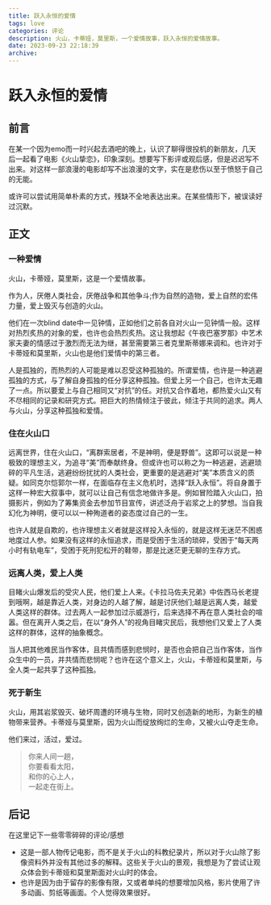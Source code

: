 ```yaml
---
title: 跃入永恒的爱情
tags: love
categories: 评论
description: 火山，卡蒂娅，莫里斯，一个爱情故事，跃入永恒的爱情故事。
date: 2023-09-23 22:18:39
archive:
---
```


# 跃入永恒的爱情

## 前言

在某一个因为emo而一时兴起去酒吧的晚上，认识了聊得很投机的新朋友，几天后一起看了电影《火山挚恋》，印象深刻。想要写下影评或观后感，但是迟迟写不出来。对这样一部浪漫的电影却写不出浪漫的文字，实在是悲伤以至于愤怒于自己的无能。

或许可以尝试用简单朴素的方式，残缺不全地表达出来。在某些情形下，被误读好过沉默。

## 正文

### 一种爱情

火山，卡蒂娅，莫里斯，这是一个爱情故事。

作为人，厌倦人类社会，厌倦战争和其他争斗;作为自然的造物，爱上自然的宏伟力量，爱上毁灭与创造的火山。

他们在一次blind date中一见钟情，正如他们之前各自对火山一见钟情一般。这样对热烈炙热的对象的爱，也许也会热烈炙热。这让我想起《午夜巴塞罗那》中艺术家夫妻的情感过于激烈而无法为继，甚至需要第三者克里斯蒂娜来调和。也许对于卡蒂娅和莫里斯，火山也是他们爱情中的第三者。

人是孤独的，而热烈的人可能是难以忍受这种孤独的。所谓爱情，也许是一种逃避孤独的方式，与了解自身孤独的任分享这种孤独。但爱上另一个自己，也许太无趣了一点。所以要爱上与自己相同又“对抗”的任。对抗又合作着地，都热爱火山又有不尽相同的记录和研究方式。把巨大的热情倾注于彼此，倾注于共同的追求。两人与火山，分享这种孤独和爱情。

### 住在火山口

远离世界，住在火山口，“离群索居者，不是神明，便是野兽”。这即可以说是一种极致的理想主义，为追寻“美”而奉献终身。但或许也可以称之为一种逃避，逃避琐碎的平凡生活，逃避纷纷扰扰的人类社会，更重要的是逃避对“美”本质含义的质疑。如同克尔恺郭尔一样，在面临存在主义危机时，选择“跃入永恒”。将自身置于这样一种宏大叙事中，就可以让自己有信念地做许多是。例如冒险踏入火山口，拍摄影片，例如为了筹集资金去参加节目宣传，讲述泛舟于岩浆之上的梦想。当自我幻化为神明，便可以以一种殉道者的姿态度过自己的一生。

也许人就是自欺的，也许理想主义者就是这样投入永恒的，就是这样无迷茫不困惑地度过人参。如果没有这样的永恒追求，而是受困于生活的琐碎，受困于“每天两小时有轨电车”，受困于死刑犯松开的鞋带，那是比迷茫更无聊的生存方式。

### 远离人类，爱上人类

目睹火山爆发后的受灾人民，他们爱上人来。《卡拉马佐夫兄弟》中佐西马长老提到哦啊，越是靠近人类，对身边的人越了解，越是讨厌他们;越是远离人类，越爱人类这样的群体。过去两人一起参加过示威游行，后来选择不再在意人类社会的喧嚣。但在离开人类之后，在以“身外人”的视角目睹灾民后，我想他们又爱上了人类这样的群体，这样的抽象概念。

当人把其他难民当作客体，且共情而感到悲悯时，是否也会把自己当作客体，当作众生中的一员，并共情而悲悯呢？也许在这个意义上，火山，卡蒂娅和莫里斯，与全人类一起共享了这种孤独。
### 死于新生
火山，用其岩浆毁灭、破坏周遭的环境与生物，同时又创造新的地形，为新生的植物带来营养。卡蒂娅与莫里斯，因为火山而绽放绚烂的生命，又被火山夺走生命。

他们来过，活过，爱过。
>你来人间一趟，</br>
>你要看看太阳，</br>
>和你的心上人，</br>
>一起走在街上。</br>

## 后记

在这里记下一些零零碎碎的评论/感想
- 这是一部人物传记电影，而不是关于火山的科教纪录片，所以对于火山除了影像资料外并没有其他过多的解释。这些关于火山的景观，我想是为了尝试让观众体会到卡蒂娅和莫里斯面对火山时的体会。
- 也许是因为由于留存的影像有限，又或者单纯的想要增加风格，影片使用了许多动画、剪纸等画面。个人觉得效果很好。


